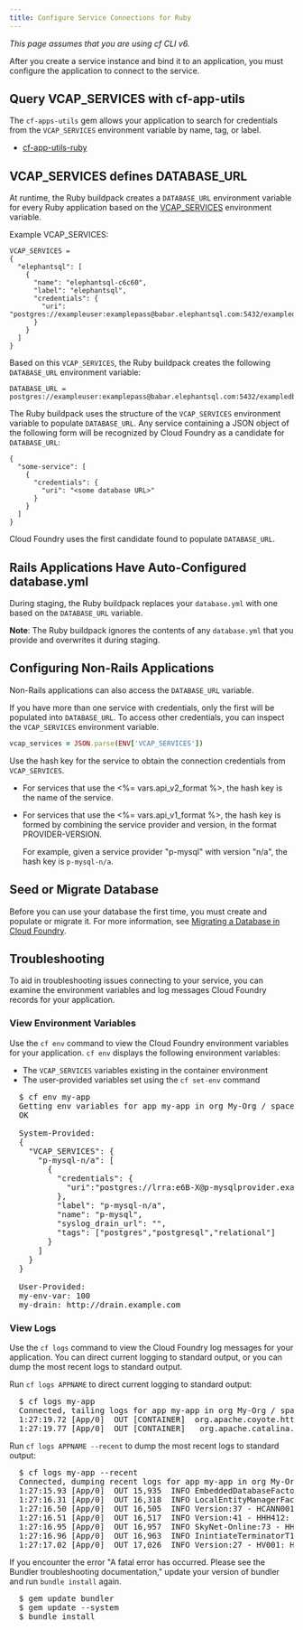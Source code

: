 ```yaml
---
title: Configure Service Connections for Ruby
---
```


_This page assumes that you are using cf CLI v6._

After you create a service instance and bind it to an application, you must
configure the application to connect to the service.

## <a id='cf-app-utils'></a>Query VCAP\_SERVICES with cf-app-utils ##

The `cf-apps-utils` gem allows your application to search for credentials
from the `VCAP_SERVICES` environment variable by name, tag, or label.

* [cf-app-utils-ruby](https://github.com/cloudfoundry/cf-app-utils-ruby)

## <a id='vcap-services-defines-database-url'></a>VCAP\_SERVICES defines DATABASE\_URL ##

At runtime, the Ruby buildpack creates a `DATABASE_URL` environment variable for 
every Ruby application based on the 
[VCAP_SERVICES](../../devguide/deploy-apps/environment-variable.html#VCAP-SERVICES) environment variable.

Example VCAP_SERVICES:

    VCAP_SERVICES =
    {
      "elephantsql": [
        {
          "name": "elephantsql-c6c60",
          "label": "elephantsql",
          "credentials": {
            "uri": "postgres://exampleuser:examplepass@babar.elephantsql.com:5432/exampledb"
          }
        }
      ]
    }

Based on this `VCAP_SERVICES`, the Ruby buildpack creates the following `DATABASE_URL` environment variable:

    DATABASE_URL = postgres://exampleuser:examplepass@babar.elephantsql.com:5432/exampledb

The Ruby buildpack uses the structure of the `VCAP_SERVICES` environment 
variable to populate `DATABASE_URL`. 
Any service containing a JSON object of the following form will be recognized by 
Cloud Foundry as a candidate for `DATABASE_URL`:

    {
      "some-service": [
        {
          "credentials": {
            "uri": "<some database URL>"
          }
        }
      ]
    }

Cloud Foundry uses the first candidate found to populate `DATABASE_URL`.

## <a id='rails-applications-have-autoconfigured-database-yml'></a>Rails Applications Have Auto-Configured database.yml ##

During staging, the Ruby buildpack replaces your `database.yml` with one based 
on the `DATABASE_URL` variable.

<p class='note'><strong>Note</strong>: The Ruby buildpack ignores the contents 
  of any <code>database.yml</code> that you provide and overwrites it during 
  staging.</p>

## <a id='configuring-non-rails-applications'></a>Configuring Non-Rails Applications ##

Non-Rails applications can also access the `DATABASE_URL` variable.

If you have more than one service with credentials, only the first will be 
populated into `DATABASE_URL`. 
To access other credentials, you can inspect the `VCAP_SERVICES` environment 
variable.

~~~ruby
vcap_services = JSON.parse(ENV['VCAP_SERVICES'])
~~~

Use the hash key for the service to obtain the connection credentials from 
`VCAP_SERVICES`.

- For services that use the <%= vars.api_v2_format %>, the hash key is the name 
  of the service.

- For services that use the <%= vars.api_v1_format %>, the hash key is formed by 
  combining the service provider and version, in the format PROVIDER-VERSION.

  For example, given a service provider "p-mysql" with version "n/a", the hash 
  key is `p-mysql-n/a`.

## <a id='migrate'></a>Seed or Migrate Database ##

Before you can use your database the first time, you must create and populate
or migrate it. 
For more information, see [Migrating a Database in Cloud Foundry](../../devguide/services/migrate-db.html).

## <a id='troubleshooting'></a>Troubleshooting ##

To aid in troubleshooting issues connecting to your service, you can examine the 
environment variables and log messages Cloud Foundry records for your 
application.

### <a id='view-env'></a>View Environment Variables ###

Use the `cf env` command to view the Cloud Foundry environment variables for 
your application. 
`cf env` displays the following environment variables:

* The `VCAP_SERVICES` variables existing in the container environment
* The user-provided variables set using the `cf set-env` command

<pre class="terminal">
  $ cf env my-app
  Getting env variables for app my-app in org My-Org / space development as admin...
  OK

  System-Provided:
  {
    "VCAP_SERVICES": {
      "p-mysql-n/a": [
        {
          "credentials": {
      	    "uri":"postgres://lrra:e6B-X@p-mysqlprovider.example.com:5432/lraa
          },
          "label": "p-mysql-n/a",
          "name": "p-mysql",
          "syslog_drain_url": "",
          "tags": ["postgres","postgresql","relational"]
        }
      ]
    }
  }

  User-Provided:
  my-env-var: 100
  my-drain: http://drain.example.com
</pre>

### <a id='view-logs'></a>View Logs ###

Use the `cf logs` command to view the Cloud Foundry log messages for your
application. 
You can direct current logging to standard output, or you can dump the most 
recent logs to standard output.

Run `cf logs APPNAME` to direct current logging to standard output:

<pre class="terminal">
  $ cf logs my-app
  Connected, tailing logs for app my-app in org My-Org / space development as admin...
  1:27:19.72 [App/0]  OUT [CONTAINER]  org.apache.coyote.http11.Http11Protocol  INFO  Starting ProtocolHandler ["http-bio-61013"]
  1:27:19.77 [App/0]  OUT [CONTAINER]   org.apache.catalina.startup.Catalina     INFO  Server startup in 10427 ms
</pre>

Run `cf logs APPNAME --recent` to dump the most recent logs to standard output:
<pre class="terminal">
  $ cf logs my-app --recent
  Connected, dumping recent logs for app my-app in org My-Org / space development as admin...
  1:27:15.93 [App/0]  OUT 15,935  INFO EmbeddedDatabaseFactory:124 - Creating embedded database 'SkyNet'
  1:27:16.31 [App/0]  OUT 16,318  INFO LocalEntityManagerFactory:287 - Building TM container EntityManagerFactory for unit 'default'
  1:27:16.50 [App/0]  OUT 16,505  INFO Version:37 - HCANN001: Hibernate Commons Annotations {4.0.1.Final}
  1:27:16.51 [App/0]  OUT 16,517  INFO Version:41 - HHH412: Hibernate Core {4.1.9.Final}
  1:27:16.95 [App/0]  OUT 16,957  INFO SkyNet-Online:73 - HHH268: Transaction strategy: org.hibernate.internal.TransactionFactory
  1:27:16.96 [App/0]  OUT 16,963  INFO InintiateTerminatorT1000Deployment:48 - HHH000397: Using TranslatorFactory
  1:27:17.02 [App/0]  OUT 17,026  INFO Version:27 - HV001: Hibernate Validator 4.3.0.Final
</pre>

If you encounter the error "A fatal error has occurred. Please see the Bundler
troubleshooting documentation," update your version of bundler and run `bundle install` again.

<pre class="terminal">
  $ gem update bundler
  $ gem update --system
  $ bundle install
</pre>